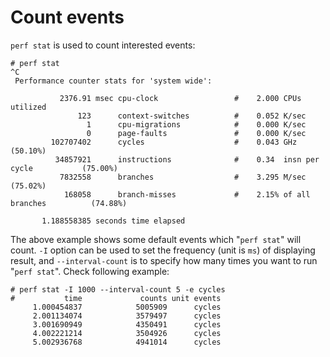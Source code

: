 # Count events

`perf stat` is used to count interested events:  

	# perf stat
	^C
	 Performance counter stats for 'system wide':
	
	           2376.91 msec cpu-clock                 #    2.000 CPUs utilized
	               123      context-switches          #    0.052 K/sec
	                 1      cpu-migrations            #    0.000 K/sec
	                 0      page-faults               #    0.000 K/sec
	         102707402      cycles                    #    0.043 GHz                      (50.10%)
	          34857921      instructions              #    0.34  insn per cycle           (75.00%)
	           7832558      branches                  #    3.295 M/sec                    (75.02%)
	            168058      branch-misses             #    2.15% of all branches          (74.88%)
	
	       1.188558385 seconds time elapsed
	
The above example shows some default events which "`perf stat`" will count. `-I` option can be used to set the frequency (unit is `ms`) of displaying result, and `--interval-count` is to specify how many times you want to run "`perf stat`". Check following example:  

	# perf stat -I 1000 --interval-count 5 -e cycles
	#           time             counts unit events
	     1.000454837            5005909      cycles
	     2.001134074            3579497      cycles
	     3.001690949            4350491      cycles
	     4.002221214            3504926      cycles
	     5.002936768            4941014      cycles
	
